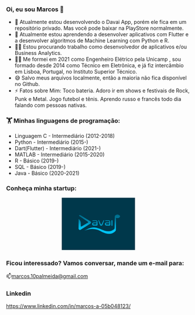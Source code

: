 ### Oi, eu sou Marcos 👋


- 🔭 Atualmente estou desenvolvendo o Davai App, porém ele fica em um repositório privado. Mas você pode baixar na PlayStore normalmente.
- 🌱 Atualmente estou aprendendo a desenvolver aplicativos com Flutter e a desenvolver algoritmos de Machine Learning com Python e R.
- 🧑‍💼 Estou procurando trabalho como desenvolvedor de aplicativos e/ou Business Analytics.
- 👨‍🏫 Me formei em 2021 como Engenheiro Elétrico pela Unicamp , sou formado desde 2014 como Técnico em Eletrônica, e já fiz intercâmbio em Lisboa, Portugal, no Instituto Superior Técnico.
- 😅 Salvo meus arquivos localmente, então a maioria não fica disponível no Github.
- ⚡ Fatos sobre Mim: Toco bateria. Adoro ir em shows e festivais de Rock, Punk e Metal. Jogo futebol e tênis. Aprendo russo e francês todo dia falando com pessoas nativas.

### 🏋️‍ Minhas linguagens de programação:

- Linguagem C - Intermediário (2012-2018)
- Python - Intermediário (2015-)
- Dart(Flutter) - Intermediário (2021-)
- MATLAB - Intermediário (2015-2020)
- R - Básico (2019-)
- SQL - Básico (2019-)
- Java - Básico (2020-2021)

### Conheça minha startup:

<p align="center">
  <a href="https://www.davaiapp.com/">
  <img src="https://github.com/Marcos14Almeida/Marcos14Almeida/blob/main/davai_logo.png" width="200" title="Davai App">
  </a>
</p>


### Ficou interessado? Vamos conversar, mande um e-mail para:

📫marcos.10palmeida@gmail.com

### Linkedin

https://www.linkedin.com/in/marcos-a-05b048123/
